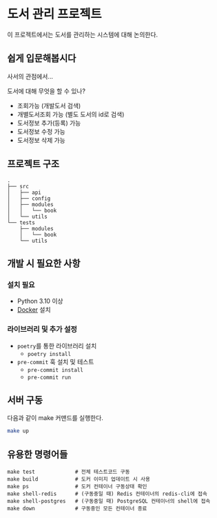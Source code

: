 # 도서 관리 프로젝트

이 프로젝트에서는 도서를 관리하는 시스템에 대해 논의한다.

## 쉽게 입문해봅시다

사서의 관점에서...

도서에 대해 무엇을 할 수 있나?

- 조회가능 (개발도서 검색)
- 개별도서조회 가능 (별도 도서의 id로 검색)
- 도서정보 추가(등록) 가능
- 도서정보 수정 가능
- 도서정보 삭제 가능

## 프로젝트 구조

```
.
├── src
│   ├── api
│   ├── config
│   ├── modules
│   │   └── book
│   └── utils
└── tests
    ├── modules
    │   └── book
    └── utils
```

## 개발 시 필요한 사항

### 설치 필요

- Python 3.10 이상
- [Docker](https://www.docker.com/get-started) 설치

### 라이브러리 및 추가 설정

- `poetry`를 통한 라이브러리 설치
  - `poetry install`
- `pre-commit` 훅 설치 및 테스트
  - `pre-commit install`
  - `pre-commit run`

## 서버 구동

다음과 같이 make 커맨드를 실행한다.

```bash
make up
```

## 유용한 명령어들

```shell
make test             # 전체 테스트코드 구동
make build            # 도커 이미지 업데이트 시 사용
make ps               # 도커 컨테이너 구동상태 확인
make shell-redis      # (구동중일 때) Redis 컨테이너의 redis-cli에 접속
make shell-postgres   # (구동중일 때) PostgreSQL 컨테이너의 shell에 접속
make down             # 구동중인 모든 컨테이너 종료
```
